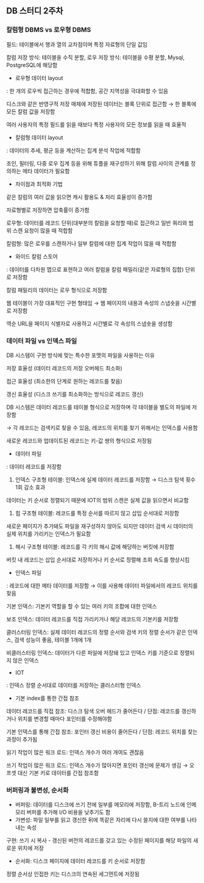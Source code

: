 ## DB 스터디 2주차

### 칼럼형 DBMS vs 로우형 DBMS

필드: 테이블에서 행과 열의 교차점이며 특정 자료형의 단일 값임

칼럼 저장 방식: 테이블을 수직 분할, 로우 저장 방식: 테이블을 수평 분할, Mysql, PostgreSQL에 해당함

- 로우형 데이터 layout

: 한 개의 로우씩 접근하는 경우에 적합함, 공간 지역성을 극대화할 수 있음

디스크와 같은 반영구적 저장 매체에 저장된 데이터는 블록 단위로 접근함 → 한 블록에 모든 칼럼 값을 저장함

여러 사용자의 특정 필드를 읽을 때보다 특정 사용자의 모든 정보를 읽을 때 효율적

- 칼럼형 데이터 layout

: 데이터의 추세, 평균 등을 계산하는 집계 분석 작업에 적합함

조인, 필터링, 다중 로우 집계 등을 위해 튜플을 재구성하기 위해 칼럼 사이의 관계를 정의하는 메타 데이터가 필요함

- 차이점과 최적화 기법

같은 칼럼의 여러 값을 읽으면 캐시 활용도 & 처리 효율성이 증가함

자료형별로 저장하면 압축률이 증가함

로우형: 데이터를 레코드 단위(대부분의 칼럼을 요청할 때)로 접근하고 일반 쿼리와 범위 스캔 요청이 많을 때 적합함

칼럼형: 많은 로우를 스캔하거나 일부 칼럼에 대한 집계 작업이 많을 때 적합함

- 와이드 칼럼 스토어

: 데이터를 다차원 맵으로 표현하고 여러 칼럼을 칼럼 패밀리(같은 자료형의 집합) 단위로 저장함

칼럼 패밀리의 데이터는 로우 형식으로 저장함

웹 테이블이 가장 대표적인 구현 형태임 → 웹 페이지의 내용과 속성의 스냅숏을 시간별로 저장함

역순 URL을 페이지 식별자로 사용하고 시간별로 각 속성의 스냅숏을 생성함

### 데이터 파일 vs 인덱스 파일

DB 시스템이 구현 방식에 맞는 특수한 포맷의 파일을 사용하는 이유

저장 효율성 (데이터 레코드의 저장 오버헤드 최소화)

접근 효율성 (최소한의 단계로 원하는 레코드를 찾음)

갱신 효율성 (디스크 쓰기를 최소화하는 방식으로 레코드 갱신)

DB 시스템은 데이터 레코드를 테이블 형식으로 저장하며 각 테이블을 별도의 파일에 저장함 

→ 각 레코드는 검색키로 찾을 수 있음, 레코드의 위치를 찾기 위해서는 인덱스를 사용함

새로운 레코드와 업데이트된 레코드는 키-값 쌍의 형식으로 저장됨

- 데이터 파일

: 데이터 레코드를 저장함

1. 인덱스 구조형 테이블: 인덱스에 실제 데이터 레코드를 저장함 → 디스크 탐색 횟수 1회 감소 효과

데이터는 키 순서로 정렬되기 때문에 IOT의 범위 스캔은 실제 값을 읽으면서 비교함

1. 힙 구조형 테이블: 레코드를 특정 순서를 따르지 않고 삽입 순서대로 저장함

새로운 페이지가 추가돼도 파일을 재구성하지 않아도 되지만 데이터 검색 시 데이터의 실제 위치를 가리키는 인덱스가 필요함

1. 해시 구조형 테이블: 레코드를 각 키의 해시 값에 해당하는 버킷에 저장함

버킷 내 레코드는 삽입 순서대로 저장하거나 키 순서로 정렬해 조회 속도를 향상시킴

- 인덱스 파일

: 레코드에 대한 메타 데이터를 저장함 → 이를 사용해 데이터 파일에서의 레코드 위치를 찾음

기본 인덱스: 기본키 역할을 할 수 있는 여러 키의 조합에 대한 인덱스

보조 인덱스: 데이터 레코드를 직접 가리키거나 해당 레코드의 기본키를 저장함

클러스터링 인덱스: 실제 데이터 레코드의 정렬 순서와 검색 키의 정렬 순서가 같은 인덱스, 검색 성능이 좋음, 테이블 1개에 1개

비클러스터링 인덱스: 데이터가 다른 파일에 저장돼 있고 인덱스 키를 기준으로 정렬되지 않은 인덱스

- IOT

: 인덱스 정렬 순서대로 데이터를 저장하는 클러스터형 인덱스

- 기본 index를 통한 간접 참조

데이터 레코드를 직접 참조: 디스크 탐색 오버 헤드가 줄어든다 / 단점: 레코드를 갱신하거나 위치를 변경할 때마다 포인터를 수정해야함

기본 인덱스를 통해 간접 참조: 포인터 갱신 비용이 줄어든다 / 단점: 레코드 위치를 찾는 과정이 추가됨

읽기 작업이 많은 워크 로드: 인덱스 개수가 여러 개여도 괜찮음

쓰기 작업이 많은 워크 로드: 인덱스 개수가 많아지면 포인터 갱신에 문제가 생김 → 오프셋 대신 기본 키로 데이터를 간접 참조함

### 버퍼링과 불변성, 순서화

- 버퍼링: 데이터를 디스크에 쓰기 전에 일부를 메모리에 저장함, B-트리 노드에 인메모리 버퍼를 추가해 I/O 비용을 낮추기도 함
- 가변성: 파일 일부를 읽고 갱신한 뒤에 똑같은 자리에 다시 쓸지에 대한 여부를 나타내는 속성

구현: 쓰기 시 복사 - 갱신된 버전의 레코드를 갖고 있는 수정된 페이지를 해당 파일의 새로운 위치에 저장

- 순서화: 디스크 페이지에 데이터 레코드를 키 순서로 저장함

정렬 순서상 인접한 키는 디스크의 연속된 세그먼트에 저장됨